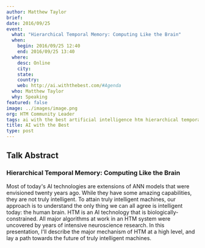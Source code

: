```yaml
---
author: Matthew Taylor
brief:
date: 2016/09/25
event:
  what: "Hierarchical Temporal Memory: Computing Like the Brain"
  when:
    begin: 2016/09/25 12:40
    end: 2016/09/25 13:40
  where:
    desc: Online
    city:
    state:
    country:
    web: http://ai.withthebest.com/#Agenda
  who: Matthew Taylor
  why: Speaking
featured: false
image: ../images/image.png
org: HTM Community Leader
tags: ai with the best artificial intelligence htm hierarchical temporal memory computing like the brain
title: AI with the Best
type: post
---
```


## Talk Abstract

### Hierarchical Temporal Memory: Computing Like the Brain

Most of today's AI technologies are extensions of ANN models that were
envisioned twenty years ago. While they have some amazing capabilities, they are
not truly intelligent. To attain truly intelligent machines, our approach is to
understand the only thing we can all agree is intelligent today: the human
brain. HTM is an AI technology that is biologically-constrained. All major
algorithms at work in an HTM system were uncovered by years of intensive
neuroscience research. In this presentation, I'll describe the major mechanism
of HTM at a high level, and lay a path towards the future of truly intelligent
machines.
